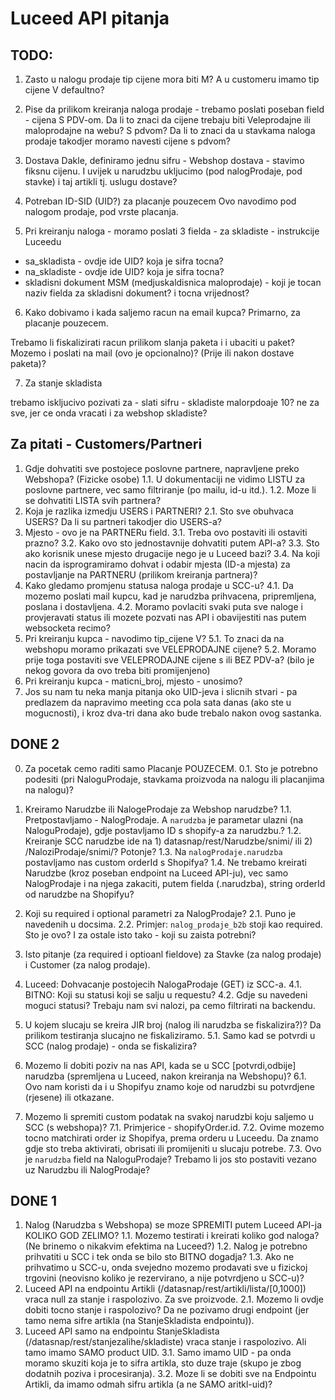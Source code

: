 # Luceed API pitanja

## TODO:

1. Zasto u nalogu prodaje tip cijene mora biti M?
A u customeru imamo tip cijene V defaultno?

2. Pise da prilikom kreiranja naloga prodaje - trebamo poslati poseban field - cijena S PDV-om.
Da li to znaci da cijene trebaju biti Veleprodajne ili maloprodajne na webu? S pdvom?
Da li to znaci da u stavkama naloga prodaje takodjer moramo navesti cijene s pdvom?

3. Dostava
Dakle, definiramo jednu sifru - Webshop dostava - stavimo fiksnu cijenu.
I uvijek u narudzbu ukljucimo (pod nalogProdaje, pod stavke) i taj artikli tj. uslugu dostave?

4. Potreban ID-SID (UID?) za placanje pouzecem
Ovo navodimo pod nalogom prodaje, pod vrste placanja.

5. Pri kreiranju naloga - moramo poslati 3 fielda - za skladiste - instrukcije Luceedu

- sa_skladista - ovdje ide UID? koja je sifra tocna?
- na_skladiste - ovdje ide UID? koja je sifra tocna?
- skladisni dokument MSM (medjuskaldisnica maloprodaje) - koji je tocan naziv fielda za skladisni dokument? i tocna vrijednost?

6. Kako dobivamo i kada saljemo racun na email kupca?
Primarno, za placanje pouzecem.

Trebamo li fiskalizirati racun prilikom slanja paketa i i ubaciti u paket?
Mozemo i poslati na mail (ovo je opcionalno)? (Prije ili nakon dostave paketa)?


7. Za stanje skladista

trebamo iskljucivo pozivati za - slati sifru - skladiste malorpdoaje 10?
ne za sve, jer ce onda vracati i za webshop skladiste?


## Za pitati - Customers/Partneri

1. Gdje dohvatiti sve postojece poslovne partnere, napravljene preko Webshopa? (Fizicke osobe)
1.1. U dokumentaciji ne vidimo LISTU za poslovne partnere, vec samo filtriranje (po mailu, id-u itd.).
1.2. Moze li se dohvatiti LISTA svih partnera?
2. Koja je razlika izmedju USERS i PARTNERI?
2.1. Sto sve obuhvaca USERS? Da li su partneri takodjer dio USERS-a?
3. Mjesto - ovo je na PARTNERu field.
3.1. Treba ovo postaviti ili ostaviti prazno?
3.2. Kako ovo sto jednostavnije dohvatiti putem API-a?
3.3. Sto ako korisnik unese mjesto drugacije nego je u Luceed bazi?
3.4. Na koji nacin da isprogramiramo dohvat i odabir mjesta (ID-a mjesta) za postavljanje na PARTNERU (prilikom kreiranja partnera)?
4. Kako gledamo promjenu statusa naloga prodaje u SCC-u?
4.1. Da mozemo poslati mail kupcu, kad je narudzba prihvacena, pripremljena, poslana i dostavljena.
4.2. Moramo povlaciti svaki puta sve naloge i provjeravati status ili mozete pozvati nas API i obavijestiti nas putem websocketa recimo?
5. Pri kreiranju kupca - navodimo tip_cijene V?
5.1. To znaci da na webshopu moramo prikazati sve VELEPRODAJNE cijene?
5.2. Moramo prije toga postaviti sve VELEPRODAJNE cijene s ili BEZ PDV-a? (bilo je nekog govora da ovo treba biti promijenjeno)
6. Pri kreiranju kupca - maticni_broj, mjesto - unosimo?
7. Jos su nam tu neka manja pitanja oko UID-jeva i slicnih stvari - pa predlazem da napravimo meeting cca pola sata danas (ako ste u mogucnosti), i kroz dva-tri dana ako bude trebalo nakon ovog sastanka.

## DONE 2

0. Za pocetak cemo raditi samo Placanje POUZECEM.
0.1. Sto je potrebno podesiti (pri NaloguProdaje, stavkama proizvoda na nalogu ili placanjima na nalogu)?

1. Kreiramo Narudzbe ili NalogeProdaje za Webshop narudzbe?
1.1. Pretpostavljamo - NalogProdaje. A `narudzba` je parametar ulazni (na NaloguProdaje), gdje postavljamo ID s shopify-a za narudzbu.?
1.2. Kreiranje SCC narudzbe ide na 1) datasnap/rest/Narudzbe/snimi/ ili 2) /NaloziProdaje/snimi/? Potonje?
1.3. Na `nalogProdaje.narudzba` postavljamo nas custom orderId s Shopifya?
1.4. Ne trebamo kreirati Narudzbe (kroz poseban endpoint na Luceed API-ju), vec samo NalogProdaje i na njega zakaciti, putem fielda (.narudzba), string orderId od narudzbe na Shopifyu?

2. Koji su required i optional parametri za NalogProdaje?
2.1. Puno je navedenih u docsima.
2.2. Primjer: `nalog_prodaje_b2b` stoji kao required. Sto je ovo? I za ostale isto tako - koji su zaista potrebni?

3. Isto pitanje (za required i optioanl fieldove) za Stavke (za nalog prodaje) i Customer (za nalog prodaje).

4. Luceed: Dohvacanje postojecih NalogaProdaje (GET) iz SCC-a.
4.1. BITNO: Koji su statusi koji se salju u requestu?
4.2. Gdje su navedeni moguci statusi? Trebaju nam svi nalozi, pa cemo filtrirati na backendu.

5. U kojem slucaju se kreira JIR broj (nalog ili narudzba se fiskalizira?)? Da prilikom testiranja slucajno ne fiskaliziramo.
5.1. Samo kad se potvrdi u SCC (nalog prodaje) - onda se fiskalizira?

6. Mozemo li dobiti poziv na nas API, kada se u SCC [potvrdi,odbije] narudzba (spremljena u Luceed, nakon kreiranja na Webshopu)?
6.1. Ovo nam koristi da i u Shopifyu znamo koje od narudzbi su potvrdjene (rjesene) ili otkazane.

7. Mozemo li spremiti custom podatak na svakoj narudzbi koju saljemo u SCC (s webshopa)?
7.1. Primjerice - shopifyOrder.id.
7.2. Ovime mozemo tocno matchirati order iz Shopifya, prema orderu u Luceedu. Da znamo gdje sto treba aktivirati, obrisati ili promijeniti u slucaju potrebe.
7.3. Ovo je `narudzba` field na NaloguProdaje? Trebamo li jos sto postaviti vezano uz Narudzbu ili NalogProdaje?

## DONE 1

1. Nalog (Narudzba s Webshopa) se moze SPREMITI putem Luceed API-ja KOLIKO GOD ZELIMO?
1.1. Mozemo testirati i kreirati koliko god naloga? (Ne brinemo o nikakvim efektima na Luceed?)
1.2. Nalog je potrebno prihvatiti u SCC i tek onda se bilo sto BITNO dogadja?
1.3. Ako ne prihvatimo u SCC-u, onda svejedno mozemo prodavati sve u fizickoj trgovini (neovisno koliko je rezervirano, a nije potvrdjeno u SCC-u)?
2. Luceed API na endpointu Artikli (/datasnap/rest/artikli/lista/[0,1000]) vraca null za stanje i raspolozivo. Za sve proizvode.
2.1. Mozemo li ovdje dobiti tocno stanje i raspolozivo? Da ne pozivamo drugi endpoint (jer tamo nema sifre artikla (na StanjeSkladista endpointu)).
3. Luceed API samo na endpointu StanjeSkladista (/datasnap/rest/stanjezalihe/skladiste) vraca stanje i raspolozivo. Ali tamo imamo SAMO product UID.
3.1. Samo imamo UID - pa onda moramo skuziti koja je to sifra artikla, sto duze traje (skupo je zbog dodatnih poziva i procesiranja).
3.2. Moze li se dobiti sve na Endpointu Artikli, da imamo odmah sifru artikla (a ne SAMO aritkl-uid)?
